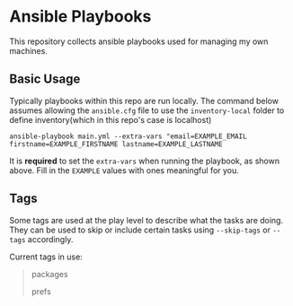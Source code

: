 # Ansible Playbooks
This repository collects ansible playbooks used for managing my own machines.

## Basic Usage
Typically playbooks within this repo are run locally.  The command below assumes allowing the `ansible.cfg` file to use the `inventory-local` folder to define inventory(which in this repo's case is localhost)

`ansible-playbook main.yml --extra-vars "email=EXAMPLE_EMAIL firstname=EXAMPLE_FIRSTNAME lastname=EXAMPLE_LASTNAME`

It is **required** to set the `extra-vars` when running the playbook, as shown above.
Fill in the `EXAMPLE` values with ones meaningful for you.


## Tags
Some tags are used at the play level to describe what the tasks are doing.  They can be used to skip or include certain tasks using `--skip-tags` or `--tags` accordingly.

Current tags in use:

> packages
>
> prefs
>
